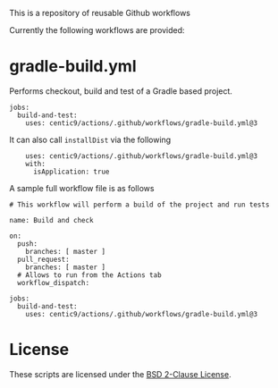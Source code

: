 This is a repository of reusable Github workflows

Currently the following workflows are provided:

# gradle-build.yml

Performs checkout, build and test of a Gradle based project.

    jobs:
      build-and-test:
        uses: centic9/actions/.github/workflows/gradle-build.yml@3

It can also call `installDist` via the following

        uses: centic9/actions/.github/workflows/gradle-build.yml@3
        with:
          isApplication: true

A sample full workflow file is as follows

    # This workflow will perform a build of the project and run tests

    name: Build and check

    on:
      push:
        branches: [ master ]
      pull_request:
        branches: [ master ]
      # Allows to run from the Actions tab
      workflow_dispatch:

    jobs:
      build-and-test:
        uses: centic9/actions/.github/workflows/gradle-build.yml@3

# License

These scripts are licensed under the [BSD 2-Clause License].

[BSD 2-Clause License]: https://www.opensource.org/licenses/bsd-license.php
